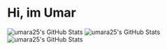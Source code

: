 <h1>Hi, im Umar</h1>

<img src="https://github-readme-stats.vercel.app/api?username=umara25&theme=synthwave&show_icons=true&hide_border=true&count_private=true" alt="umara25's GitHub Stats" />

<img src="https://github-readme-stats.vercel.app/api/top-langs/?username=umara25&theme=synthwave&show_icons=true&hide_border=true&layout=compact" alt="umara25's GitHub Stats" />

<img src="https://github-readme-streak-stats.herokuapp.com/?user=umara25&theme=synthwave&hide_border=true" alt="umara25's GitHub Stats" />
